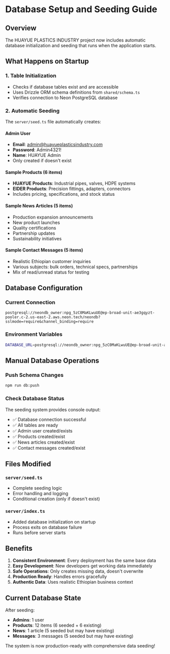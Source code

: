 # Database Setup and Seeding Guide

## Overview
The HUAYUE PLASTICS INDUSTRY project now includes automatic database initialization and seeding that runs when the application starts.

## What Happens on Startup

### 1. Table Initialization
- Checks if database tables exist and are accessible
- Uses Drizzle ORM schema definitions from `shared/schema.ts`
- Verifies connection to Neon PostgreSQL database

### 2. Automatic Seeding
The `server/seed.ts` file automatically creates:

#### Admin User
- **Email**: admin@huayueplasticsindustry.com
- **Password**: Admin4321!
- **Name**: HUAYUE Admin
- Only created if doesn't exist

#### Sample Products (6 items)
- **HUAYUE Products**: Industrial pipes, valves, HDPE systems
- **EIDER Products**: Precision fittings, adapters, connectors
- Includes pricing, specifications, and stock status

#### Sample News Articles (5 items)
- Production expansion announcements
- New product launches
- Quality certifications
- Partnership updates
- Sustainability initiatives

#### Sample Contact Messages (5 items)
- Realistic Ethiopian customer inquiries
- Various subjects: bulk orders, technical specs, partnerships
- Mix of read/unread status for testing

## Database Configuration

### Current Connection
```
postgresql://neondb_owner:npg_5zC0MaKLwuUE@ep-broad-unit-ae3gqyzt-pooler.c-2.us-east-2.aws.neon.tech/neondb?sslmode=require&channel_binding=require
```

### Environment Variables
```bash
DATABASE_URL=postgresql://neondb_owner:npg_5zC0MaKLwuUE@ep-broad-unit-ae3gqyzt-pooler.c-2.us-east-2.aws.neon.tech/neondb?sslmode=require&channel_binding=require
```

## Manual Database Operations

### Push Schema Changes
```bash
npm run db:push
```

### Check Database Status
The seeding system provides console output:
- ✅ Database connection successful
- ✅ All tables are ready
- ✅ Admin user created/exists
- ✅ Products created/exist
- ✅ News articles created/exist
- ✅ Contact messages created/exist

## Files Modified

### `server/seed.ts`
- Complete seeding logic
- Error handling and logging
- Conditional creation (only if doesn't exist)

### `server/index.ts`
- Added database initialization on startup
- Process exits on database failure
- Runs before server starts

## Benefits

1. **Consistent Environment**: Every deployment has the same base data
2. **Easy Development**: New developers get working data immediately
3. **Safe Operations**: Only creates missing data, doesn't overwrite
4. **Production Ready**: Handles errors gracefully
5. **Authentic Data**: Uses realistic Ethiopian business context

## Current Database State

After seeding:
- **Admins**: 1 user
- **Products**: 12 items (6 seeded + 6 existing)
- **News**: 1 article (5 seeded but may have existing)
- **Messages**: 3 messages (5 seeded but may have existing)

The system is now production-ready with comprehensive data seeding!